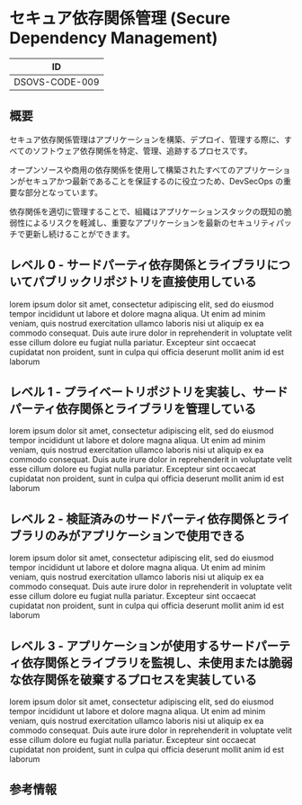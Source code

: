 # セキュア依存関係管理 (Secure Dependency Management)

| ID             |
| -------------- |
| DSOVS-CODE-009 |

## 概要

セキュア依存関係管理はアプリケーションを構築、デプロイ、管理する際に、すべてのソフトウェア依存関係を特定、管理、追跡するプロセスです。

オープンソースや商用の依存関係を使用して構築されたすべてのアプリケーションがセキュアかつ最新であることを保証するのに役立つため、DevSecOps の重要な部分となっています。

依存関係を適切に管理することで、組織はアプリケーションスタックの既知の脆弱性によるリスクを軽減し、重要なアプリケーションを最新のセキュリティパッチで更新し続けることができます。

## レベル 0 - サードパーティ依存関係とライブラリについてパブリックリポジトリを直接使用している

lorem ipsum dolor sit amet, consectetur adipiscing elit, sed do eiusmod tempor incididunt ut labore et dolore magna aliqua. Ut enim ad minim veniam, quis nostrud exercitation ullamco laboris nisi ut aliquip ex ea commodo consequat. Duis aute irure dolor in reprehenderit in voluptate velit esse cillum dolore eu fugiat nulla pariatur. Excepteur sint occaecat cupidatat non proident, sunt in culpa qui officia deserunt mollit anim id est laborum

## レベル 1 - プライベートリポジトリを実装し、サードパーティ依存関係とライブラリを管理している

lorem ipsum dolor sit amet, consectetur adipiscing elit, sed do eiusmod tempor incididunt ut labore et dolore magna aliqua. Ut enim ad minim veniam, quis nostrud exercitation ullamco laboris nisi ut aliquip ex ea commodo consequat. Duis aute irure dolor in reprehenderit in voluptate velit esse cillum dolore eu fugiat nulla pariatur. Excepteur sint occaecat cupidatat non proident, sunt in culpa qui officia deserunt mollit anim id est laborum

## レベル 2 - 検証済みのサードパーティ依存関係とライブラリのみがアプリケーションで使用できる

lorem ipsum dolor sit amet, consectetur adipiscing elit, sed do eiusmod tempor incididunt ut labore et dolore magna aliqua. Ut enim ad minim veniam, quis nostrud exercitation ullamco laboris nisi ut aliquip ex ea commodo consequat. Duis aute irure dolor in reprehenderit in voluptate velit esse cillum dolore eu fugiat nulla pariatur. Excepteur sint occaecat cupidatat non proident, sunt in culpa qui officia deserunt mollit anim id est laborum

## レベル 3 - アプリケーションが使用するサードパーティ依存関係とライブラリを監視し、未使用または脆弱な依存関係を破棄するプロセスを実装している

lorem ipsum dolor sit amet, consectetur adipiscing elit, sed do eiusmod tempor incididunt ut labore et dolore magna aliqua. Ut enim ad minim veniam, quis nostrud exercitation ullamco laboris nisi ut aliquip ex ea commodo consequat. Duis aute irure dolor in reprehenderit in voluptate velit esse cillum dolore eu fugiat nulla pariatur. Excepteur sint occaecat cupidatat non proident, sunt in culpa qui officia deserunt mollit anim id est laborum

## 参考情報
